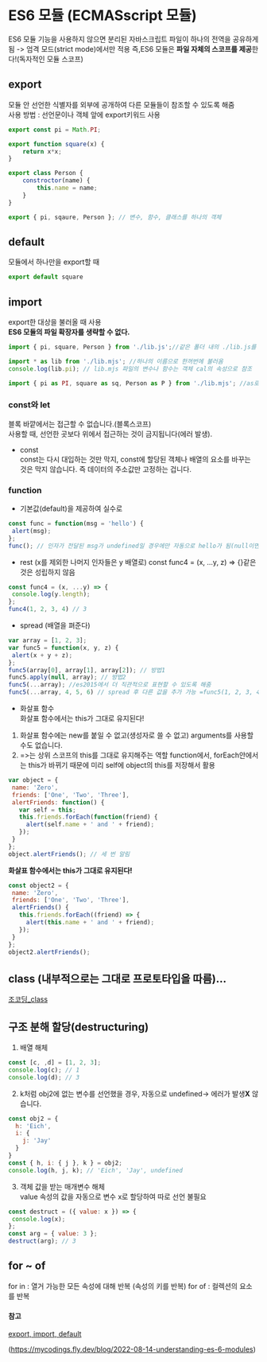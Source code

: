 # ES6 모듈 (ECMASscript 모듈)

ES6 모듈 기능을 사용하지 않으면 분리된 자바스크립트 파일이 하나의 전역을 공유하게 됨 -> 엄격 모드(strict mode)에서만 적용 즉,ES6 모듈은 **파일 자체의 스코프를 제공**한다!(독자적인 모듈 스코프)  

## export  
모듈 안 선언한 식별자를 외부에 공개하여 다른 모듈들이 참조할 수 있도록 해줌  
사용 방법 : 선언문이나 객체 앞에 export키워드 사용  
```Javascript
export const pi = Math.PI;

export function square(x) {
	return x*x;
}

export class Person {
	constroctor(name) {
    	this.name = name;
    }
}

export { pi, sqaure, Person }; // 변수, 함수, 클래스를 하나의 객체
```

## default  
모듈에서 하나만을 export할 때
```Javascript
export default square
```

## import
export한 대상을 불러올 때 사용  
**ES6 모듈의 파일 확장자를 생략할 수 없다.**
```Javascript
import { pi, square, Person } from './lib.js';//같은 폴더 내의 ./lib.js를 불러옴  

import * as lib from './lib.mjs'; //하나의 이름으로 한꺼번에 불러옴  
console.log(lib.pi); // lib.mjs 파일의 변수나 함수는 객체 cal의 속성으로 참조

import { pi as PI, square as sq, Person as P } from './lib.mjs'; //as로 별명 지정
```
### const와 let
블록 바깥에서는 접근할 수 없습니다.(블록스코프)  
사용할 때, 선언한 곳보다 위에서 접근하는 것이 금지됩니다(에러 발생).
- const  
const는 다시 대입하는 것만 막지, const에 할당된 객체나 배열의 요소를 바꾸는 것은 막지 않습니다. 즉 데이터의 주소값만 고정하는 겁니다.

### function 
- 기본값(default)을 제공하여 실수로 
 ```Javascript
const func = function(msg = 'hello') {
  alert(msg);
};
func(); // 인자가 전달된 msg가 undefined일 경우에만 자동으로 hello가 됨(null이면 그대로 처리)
```

- rest (x를 제외한 나머지 인자들은 y 배열로)
const func4 = (x, ...y, z) => {}같은 것은 성립하지 않음
 ```Javascript
const func4 = (x, ...y) => {
  console.log(y.length);
};
func4(1, 2, 3, 4) // 3
```

- spread (배열을 펴준다)  
 ```Javascript
var array = [1, 2, 3];
var func5 = function(x, y, z) {
  alert(x + y + z);
};
func5(array[0], array[1], array[2]); // 방법1
func5.apply(null, array); // 방법2
func5(...array); //es2015에서 더 직관적으로 표현할 수 있도록 해줌
func5(...array, 4, 5, 6) // spread 후 다른 값을 추가 가능 =func5(1, 2, 3, 4, 5, 6)
```
- 화살표 함수  
화살표 함수에서는 this가 그대로 유지된다! 
1. 화살표 함수에는 new를 붙일 수 없고(생성자로 쓸 수 없고) arguments를 사용할 수도 없습니다.
2. =>는 상위 스코프의 this를 그대로 유지해주는 역할
function에서, forEach안에서는 this가 바뀌기 때문에 미리 self에 object의 this를 저장해서 활용  
 ```Javascript
var object = {
  name: 'Zero',
  friends: ['One', 'Two', 'Three'],
  alertFriends: function() {
    var self = this;
    this.friends.forEach(function(friend) {
      alert(self.name + ' and ' + friend);
    });
  }
};
object.alertFriends(); // 세 번 알림
```
**화살표 함수에서는 this가 그대로 유지된다!**
 ```Javascript
const object2 = {
  name: 'Zero',
  friends: ['One', 'Two', 'Three'],
  alertFriends() {     
    this.friends.forEach((friend) => {
      alert(this.name + ' and ' + friend);
    });
  }
};
object2.alertFriends();
```

## class (내부적으로는 그대로 프로토타입을 따름)... 
[조코딩_class](https://www.zerocho.com/category/ECMAScript/post/5759cd68b15f881700c32592)  

## 구조 분해 할당(destructuring)  
1. 배열 해체
```Javascript
const [c, ,d] = [1, 2, 3];
console.log(c); // 1
console.log(d); // 3
```
2. k처럼 obj2에 없는 변수를 선언했을 경우, 자동으로 undefined-> 에러가 발생**X** 않습니다.
```Javascript
const obj2 = {
  h: 'Eich',
  i: {
    j: 'Jay'
  }
}
const { h, i: { j }, k } = obj2;
console.log(h, j, k); // 'Eich', 'Jay', undefined
```
3. 객체 값을 받는 매개변수 해체  
value 속성의 값을 자동으로 변수 x로 할당하여 따로 선언 불필요  
```Javascript
const destruct = ({ value: x }) => {
 console.log(x);
};
const arg = { value: 3 };
destruct(arg); // 3
```

## for ~ of  
for in : 열거 가능한 모든 속성에 대해 반복  (속성의 키를 반복)
for of : 컬렉션의 요소를 반복 


#### 참고  
[export, import, default](https://velog.io/@klloo/JavaScript-ES6-%EC%9E%90%EB%B0%94%EC%8A%A4%ED%81%AC%EB%A6%BD%ED%8A%B8-%EB%AA%A8%EB%93%88)

(https://mycodings.fly.dev/blog/2022-08-14-understanding-es-6-modules)